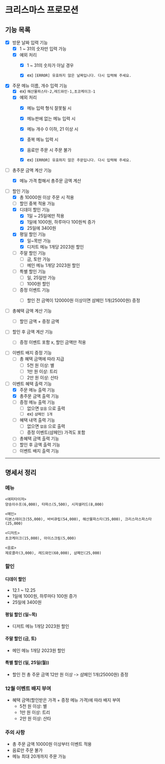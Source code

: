 # 크리스마스 프로모션

## 기능 목록
- [x] 방문 날짜 입력 기능
  - [x] 1 ~ 31의 숫자만 입력 가능
  - [x] 예외 처리
    - [x] 1 ~ 31의 숫자가 아닐 경우
    - [x] ex) `[ERROR] 유효하지 않은 날짜입니다. 다시 입력해 주세요.`


- [x] 주문 메뉴 이름, 개수 입력 기능
  - [x] ex) `해산물파스타-2,레드와인-1,초코케이크-1`
  - [x] 예외 처리
    - [x] 메뉴 입력 형식 잘못될 시 
    - [x] 메뉴판에 없는 메뉴 입력 시
    - [x] 메뉴 개수 0 이하, 21 이상 시
    - [x] 중복 메뉴 입력 시
    - [x] 음료만 주문 시 주문 불가
    - [x] ex) `[ERROR] 유효하지 않은 주문입니다. 다시 입력해 주세요.`


- [ ] 총주문 금액 계산 기능
  - [x] 메뉴 가격 합해서 총주문 금액 계산  


- [ ] 할인 기능
  - [x] 총 10000원 이상 주문 시 적용
  - [ ] 할인 중복 적용 가능
  - [x] 디데이 할인 기능
    - [x] 1일 ~ 25일에만 적용
    - [x] 1일에 1000원, 하루마다 100원씩 증가
    - [x] 25일에 3400원
  - [x] 평일 할인 기능
    - [x] 일~목만 가능
    - [x] 디저트 메뉴 1개당 2023원 할인
  - [ ] 주말 할인 기능
    - [ ] 금, 토만 가능
    - [ ] 메인 메뉴 1개당 2023원 할인
  - [ ] 특별 할인 기능
    - [ ] 일, 25일만 가능
    - [ ] 1000원 할인
  - [ ] 증정 이벤트 기능
    - [ ] 할인 전 금액이 120000원 이상이면 샴페인 1개(25000원) 증정


- [ ] 총혜택 금액 계산 기능
  - [ ] 할인 금액 + 증정 금액  


- [ ] 할인 후 금액 계산 기능
  - [ ] 증정 이벤트 포함 x, 할인 금액만 적용  


- [ ] 이벤트 배지 증정 기능
  - [ ] 총 혜택 금액에 따라 지급
    - [ ] 5천 원 이상: 별
    - [ ] 1만 원 이상: 트리
    - [ ] 2만 원 이상: 산타

- [ ] 이벤트 혜택 출력 기능
  - [x] 주문 메뉴 출력 기능
  - [x] 총주문 금액 출력 기능
  - [ ] 증정 메뉴 출력 기능
    - [ ] 없으면 `없음` 으로 출력
    - [ ] ex) `샴페인 1개`
  - [ ] 혜택 내역 출력 기능
    - [ ] 없으면 `없음` 으로 출력
    - [ ] 증정 이벤트(샴페인) 가격도 포함
  - [ ] 총혜택 금액 출력 기능
  - [ ] 할인 후 금액 출력 기능
  - [ ] 이벤트 배지 출력 기능

---
## 명세서 정리

### 메뉴
```
<애피타이저>
양송이수프(6,000), 타파스(5,500), 시저샐러드(8,000)

<메인>
티본스테이크(55,000), 바비큐립(54,000), 해산물파스타(35,000), 크리스마스파스타(25,000)

<디저트>
초코케이크(15,000), 아이스크림(5,000)

<음료>
제로콜라(3,000), 레드와인(60,000), 샴페인(25,000)
```

### 할인

#### 디데이 할인
- 12.1 ~ 12.25
- 1일에 1000원, 하루마다 100원 증가
- 25일에 3400원

#### 평일 할인 (일~목)
- 디저트 메뉴 1개당 2023원 할인

#### 주말 할인 (금, 토)
- 메인 메뉴 1개당 2023원 할인

#### 특별 할인 (일, 25일(월))
- 할인 전 총 주문 금액 12만 원 이상 -> 샴페인 1개(25000원) 증정

### 12월 이벤트 배지 부여
- 혜택 금액(할인받은 가격 + 증정 메뉴 가격)에 따라 배지 부여
  - 5천 원 이상: 별
  - 1만 원 이상: 트리
  - 2만 원 이상: 산타

### 주의 사항
- 총 주문 금액 10000원 이상부터 이벤트 적용
- 음료만 주문 불가
- 메뉴 최대 20개까지 주문 가능



